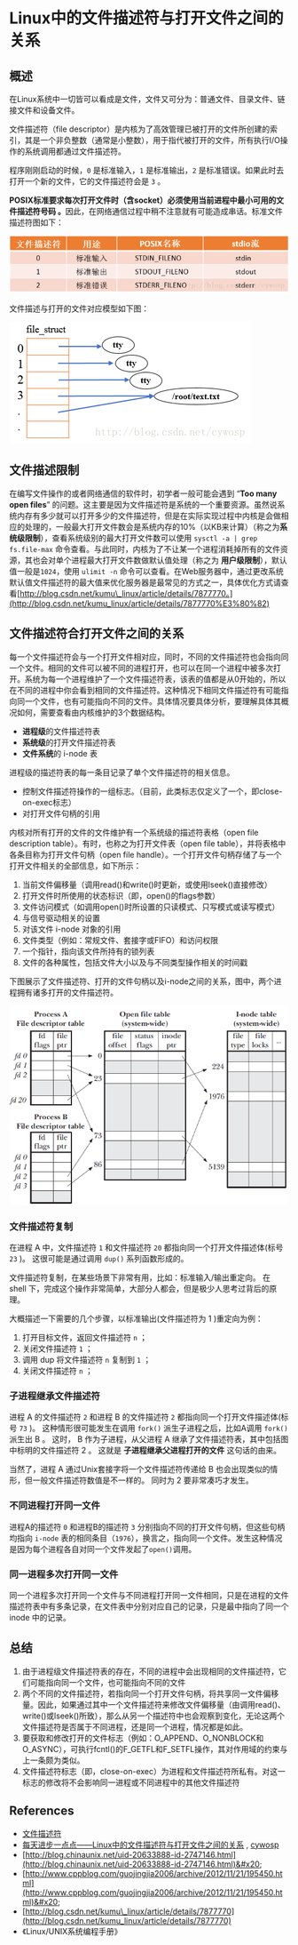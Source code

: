 # Linux中的文件描述符与打开文件之间的关系

## 概述

&#x20;在Linux系统中一切皆可以看成是文件，文件又可分为：普通文件、目录文件、链接文件和设备文件。

文件描述符（file descriptor）是内核为了高效管理已被打开的文件所创建的索引，其是一个非负整数（通常是小整数），用于指代被打开的文件，所有执行I/O操作的系统调用都通过文件描述符。

程序刚刚启动的时候，`0` 是标准输入，`1` 是标准输出，`2` 是标准错误。如果此时去打开一个新的文件，它的文件描述符会是 `3` 。

**POSIX标准要求每次打开文件时（含socket）必须使用当前进程中最小可用的文件描述符号码 。**&#x56E0;此，在网络通信过程中稍不注意就有可能造成串话。标准文件描述符图如下：

![](<../.gitbook/assets/image (5).png>)

文件描述与打开的文件对应模型如下图：

![](<../.gitbook/assets/image (11).png>)

## 文件描述限制

在编写文件操作的或者网络通信的软件时，初学者一般可能会遇到 “**Too many open files**” 的问题。这主要是因为文件描述符是系统的一个重要资源。虽然说系统内存有多少就可以打开多少的文件描述符，但是在实际实现过程中内核是会做相应的处理的，一般最大打开文件数会是系统内存的10%（以KB来计算）（称之为**系统级限制**），查看系统级别的最大打开文件数可以使用 `sysctl -a | grep fs.file-max` 命令查看。与此同时，内核为了不让某一个进程消耗掉所有的文件资源，其也会对单个进程最大打开文件数做默认值处理（称之为 **用户级限制**），默认值一般是`1024`，使用 `ulimit -n` 命令可以查看。在Web服务器中，通过更改系统默认值文件描述符的最大值来优化服务器是最常见的方式之一，具体优化方式请查看[http://blog.csdn.net/kumu\_linux/article/details/7877770。](http://blog.csdn.net/kumu_linux/article/details/7877770%E3%80%82)

## 文件描述符合打开文件之间的关系

每一个文件描述符会与一个打开文件相对应，同时，不同的文件描述符也会指向同一个文件。相同的文件可以被不同的进程打开，也可以在同一个进程中被多次打开。系统为每一个进程维护了一个文件描述符表，该表的值都是从0开始的，所以在不同的进程中你会看到相同的文件描述符。这种情况下相同文件描述符有可能指向同一个文件，也有可能指向不同的文件。具体情况要具体分析，要理解具体其概况如何，需要查看由内核维护的3个数据结构。&#x20;

* **进程级**的文件描述符表
* **系统级**的打开文件描述符表&#x20;
* **文件系统**的 i-node 表

进程级的描述符表的每一条目记录了单个文件描述符的相关信息。&#x20;

* 控制文件描述符操作的一组标志。（目前，此类标志仅定义了一个，即close-on-exec标志）
* 对打开文件句柄的引用

内核对所有打开的文件的文件维护有一个系统级的描述符表格（open file description table）。有时，也称之为打开文件表（open file table），并将表格中各条目称为打开文件句柄（open file handle）。一个打开文件句柄存储了与一个打开文件相关的全部信息，如下所示：

1. 当前文件偏移量（调用read()和write()时更新，或使用lseek()直接修改）&#x20;
2. 打开文件时所使用的状态标识（即，open()的flags参数）
3. 文件访问模式（如调用open()时所设置的只读模式、只写模式或读写模式）
4. 与信号驱动相关的设置&#x20;
5. 对该文件 i-node 对象的引用&#x20;
6. 文件类型（例如：常规文件、套接字或FIFO）和访问权限&#x20;
7. &#x20;一个指针，指向该文件所持有的锁列表&#x20;
8. 文件的各种属性，包括文件大小以及与不同类型操作相关的时间戳

下图展示了文件描述符、打开的文件句柄以及i-node之间的关系，图中，两个进程拥有诸多打开的文件描述符。

![](<../.gitbook/assets/image (107).png>)

### 文件描述符复制

在进程 A 中，文件描述符 `1` 和文件描述符 `20` 都指向同一个打开文件描述体(标号 `23` )。 这很可能是通过调用 `dup()` 系列函数形成的。

文件描述符复制，在某些场景下非常有用，比如：标准输入/输出重定向。 在 shell 下，完成这个操作非常简单，大部分人都会，但是极少人思考过背后的原理。

大概描述一下需要的几个步骤，以标准输出(文件描述符为 1 )重定向为例：

1. 打开目标文件，返回文件描述符 `n` ；
2. 关闭文件描述符 `1` ；
3. 调用 dup 将文件描述符 `n` 复制到 `1` ；
4. 关闭文件描述符 `n` ；

### 子进程继承文件描述符

进程 A 的文件描述符 `2` 和进程 B 的文件描述符 `2` 都指向同一个打开文件描述体(标号 `73` )。 这种情形很可能发生在调用 `fork()` 派生子进程之后，比如A调用 `fork()` 派生出 B 。 这时， B 作为子进程，从父进程 A 继承了文件描述符表，其中包括图中标明的文件描述符 2 。 这就是 **子进程继承父进程打开的文件** 这句话的由来。

当然了，进程 A 通过Unix套接字将一个文件描述符传递给 B 也会出现类似的情形，但一般文件描述符数值是不一样的。 同时为 2 要非常凑巧才发生。

### 不同进程打开同一文件

进程A的描述符 `0` 和进程B的描述符 `3` 分别指向不同的打开文件句柄，但这些句柄均指向 `i-node` 表的相同条目（`1976`），换言之，指向同一个文件。发生这种情况是因为每个进程各自对同一个文件发起了`open()`调用。

### 同一进程多次打开同一文件

同一个进程多次打开同一个文件与不同进程打开同一文件相同，只是在进程的文件描述符表中有多条记录，在文件表中分别对应自己的记录，只是最中指向了同一个 inode 中的记录。&#x20;

## 总结

1. 由于进程级文件描述符表的存在，不同的进程中会出现相同的文件描述符，它们可能指向同一个文件，也可能指向不同的文件
2. 两个不同的文件描述符，若指向同一个打开文件句柄，将共享同一文件偏移量。因此，如果通过其中一个文件描述符来修改文件偏移量（由调用read()、write()或lseek()所致），那么从另一个描述符中也会观察到变化，无论这两个文件描述符是否属于不同进程，还是同一个进程，情况都是如此。
3. 要获取和修改打开的文件标志（例如：O\_APPEND、O\_NONBLOCK和O\_ASYNC），可执行fcntl()的F\_GETFL和F\_SETFL操作，其对作用域的约束与上一条颇为类似。
4. 文件描述符标志（即，close-on-exec）为进程和文件描述符所私有。对这一标志的修改将不会影响同一进程或不同进程中的其他文件描述符

## References

* [文件描述符](https://linux.fasionchan.com/zh_CN/latest/system-programming/file-io/file-descriptor.html)
* [每天进步一点点——Linux中的文件描述符与打开文件之间的关系](https://blog.csdn.net/cywosp/article/details/38965239) ,  [cywosp](https://blog.csdn.net/cywosp)
* [http://blog.chinaunix.net/uid-20633888-id-2747146.html](http://blog.chinaunix.net/uid-20633888-id-2747146.html)&#x20;
* [http://www.cppblog.com/guojingjia2006/archive/2012/11/21/195450.html](http://www.cppblog.com/guojingjia2006/archive/2012/11/21/195450.html)&#x20;
* [http://blog.csdn.net/kumu\_linux/article/details/7877770](http://blog.csdn.net/kumu_linux/article/details/7877770)
* 《Linux/UNIX系统编程手册》
